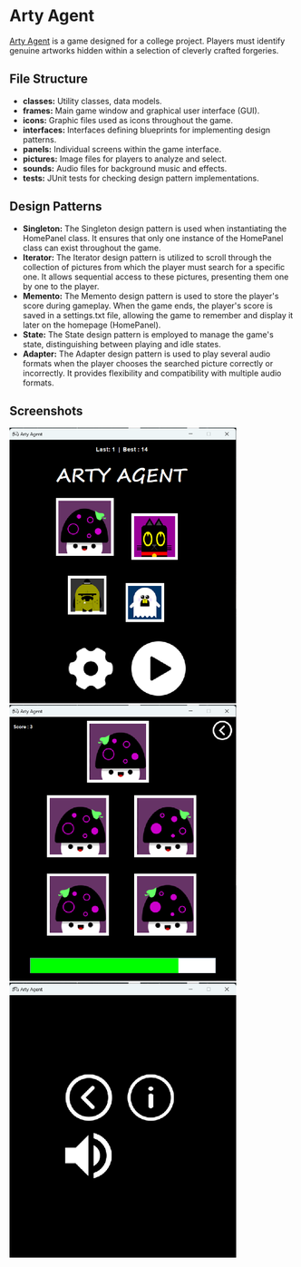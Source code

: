 # Arty Agent

[Arty Agent](https://www.mathsisfun.com/games/ninja/arty/) is a game designed for a college project. Players must identify genuine artworks hidden within a selection of cleverly crafted forgeries.

## File Structure

- **classes:** Utility classes, data models.
- **frames:** Main game window and graphical user interface (GUI).
- **icons:** Graphic files used as icons throughout the game.
- **interfaces:** Interfaces defining blueprints for implementing design patterns.
- **panels:** Individual screens within the game interface.
- **pictures:** Image files for players to analyze and select.
- **sounds:** Audio files for background music and effects.
- **tests:** JUnit tests for checking design pattern implementations.

## Design Patterns

- **Singleton:** The Singleton design pattern is used when instantiating the HomePanel class. It ensures that only one instance of the HomePanel class can exist throughout the game.
- **Iterator:** The Iterator design pattern is utilized to scroll through the collection of pictures from which the player must search for a specific one. It allows sequential access to these pictures, presenting them one by one to the player.
- **Memento:** The Memento design pattern is used to store the player's score during gameplay. When the game ends, the player's score is saved in a settings.txt file, allowing the game to remember and display it later on the homepage (HomePanel).
- **State:** The State design pattern is employed to manage the game's state, distinguishing between playing and idle states.
- **Adapter:** The Adapter design pattern is used to play several audio formats when the player chooses the searched picture correctly or incorrectly. It provides flexibility and compatibility with multiple audio formats.

## Screenshots

<img src="readme-assets/home.png" width="400" alt="home">
<img src="readme-assets/game.png" width="400" alt="game">
<img src="readme-assets/settings.png" width="400" alt="settings">
